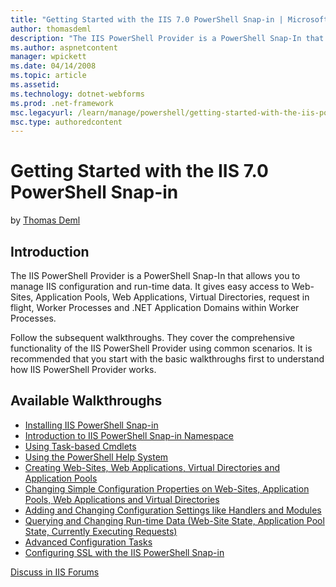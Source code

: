 ```yaml
---
title: "Getting Started with the IIS 7.0 PowerShell Snap-in | Microsoft Docs"
author: thomasdeml
description: "The IIS PowerShell Provider is a PowerShell Snap-In that allows you to manage IIS configuration and run-time data. It gives easy access to Web-Sites, Applica..."
ms.author: aspnetcontent
manager: wpickett
ms.date: 04/14/2008
ms.topic: article
ms.assetid: 
ms.technology: dotnet-webforms
ms.prod: .net-framework
msc.legacyurl: /learn/manage/powershell/getting-started-with-the-iis-powershell-snap-in
msc.type: authoredcontent
---
```

Getting Started with the IIS 7.0 PowerShell Snap-in
====================
by [Thomas Deml](https://github.com/thomasdeml)

## Introduction

The IIS PowerShell Provider is a PowerShell Snap-In that allows you to manage IIS configuration and run-time data. It gives easy access to Web-Sites, Application Pools, Web Applications, Virtual Directories, request in flight, Worker Processes and .NET Application Domains within Worker Processes.

Follow the subsequent walkthroughs. They cover the comprehensive functionality of the IIS PowerShell Provider using common scenarios. It is recommended that you start with the basic walkthroughs first to understand how IIS PowerShell Provider works.

## Available Walkthroughs

- [Installing IIS PowerShell Snap-in](installing-the-iis-powershell-snap-in.md "Installing the IIS 7.0 PowerShell Provider")
- [Introduction to IIS PowerShell Snap-in Namespace](powershell-snap-in-navigating-the-iis-snap-in-namespace.md "Navigating the IIS Provider Namespace")
- [Using Task-based Cmdlets](powershell-snap-in-using-the-task-based-cmdlets-of-the-iis-powershell-snap-in.md "Using Task-based Cmdlets")
- [Using the PowerShell Help System](powershell-snap-in-using-the-powershell-help-system.md "Using the PowerShell Help System")
- [Creating Web-Sites, Web Applications, Virtual Directories and Application Pools](powershell-snap-in-creating-web-sites-web-applications-virtual-directories-and-application-pools.md "Creating Web-Sites and Application Pools")
- [Changing Simple Configuration Properties on Web-Sites, Application Pools, Web Applications and Virtual Directories](powershell-snap-in-making-simple-configuration-changes-to-web-sites-and-application-pools.md "Simple Configuration Changes")
- [Adding and Changing Configuration Settings like Handlers and Modules](powershell-snap-in-changing-simple-settings-in-configuration-sections.md "Changing Configuration Settings")
- [Querying and Changing Run-time Data (Web-Site State, Application Pool State, Currently Executing Requests)](powershell-snap-in-run-time-data.md "Run-Time Data")
- [Advanced Configuration Tasks](powershell-snap-in-advanced-configuration-tasks.md "Advanced Configuration Tasks")
- [Configuring SSL with the IIS PowerShell Snap-in](powershell-snap-in-configuring-ssl-with-the-iis-powershell-snap-in.md)
  
  
[Discuss in IIS Forums](https://forums.iis.net/1151.aspx)